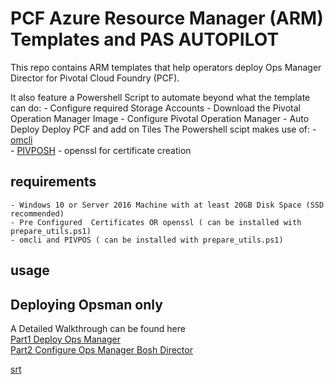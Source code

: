 # PCF Azure Resource Manager (ARM) Templates and PAS AUTOPILOT

This repo contains ARM templates that help operators deploy Ops Manager Director for Pivotal Cloud Foundry (PCF). 

It also feature a Powershell Script to automate beyond what the template can do:
    - Configure required Storage Accounts 
    - Download the Pivotal Operation Manager Image
    - Configure Pivotal Operation Manager
    - Auto Deploy Deploy PCF and add on Tiles
The Powershell scipt makes use of:
    - [omcli](https://github.com/pivotal-cf/om)  
    - [PIVPOSH](https://github.com/bottkars/PIVPosh) 
    - openssl for certificate creation



## requirements
    - Windows 10 or Server 2016 Machine with at least 20GB Disk Space (SSD recommended) 
    - Pre Configured  Certificates OR openssl ( can be installed with prepare_utils.ps1)
    - omcli and PIVPOS ( can be installed with prepare_utils.ps1)

## usage
 



## Deploying Opsman only

A Detailed Walkthrough can be found here  
[Part1 Deploy Ops Manager](https://community.emc.com/blogs/azurestack_guy/2018/06/22/getting-started-with-pcf-on-azurestack-asdk-part-1-deploy-opsmanager)  
[Part2 Configure Ops Manager Bosh Director](https://community.emc.com/blogs/azurestack_guy/2018/08/01/getting-started-with-pcf-on-azurestack-asdk-part-2-configure-opsmanager)  

[srt](./pas_srt_worksheet.md)  

